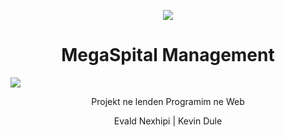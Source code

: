 <p align="center"><a href="https://symfony.com" target="_blank">
    <img src="https://symfony.com/logos/symfony_black_02.svg">
</a></p>

<h1 align="center"> MegaSpital Management </h1>
<img src="images/logo.png">
<p align="center"> Projekt ne lenden Programim ne Web </p>

<p align="center"> Evald Nexhipi | Kevin Dule</p>

